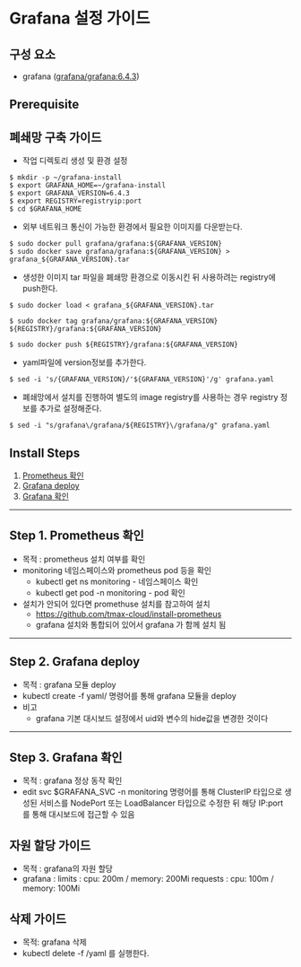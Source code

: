 
# Grafana 설정 가이드

## 구성 요소
* grafana ([grafana/grafana:6.4.3](https://grafana.com/grafana/download))

## Prerequisite


## 폐쇄망 구축 가이드

* 작업 디렉토리 생성 및 환경 설정
```
$ mkdir -p ~/grafana-install
$ export GRAFANA_HOME=~/grafana-install
$ export GRAFANA_VERSION=6.4.3
$ export REGISTRY=registryip:port
$ cd $GRAFANA_HOME
```
* 외부 네트워크 통신이 가능한 환경에서 필요한 이미지를 다운받는다.
```
$ sudo docker pull grafana/grafana:${GRAFANA_VERSION}
$ sudo docker save grafana/grafana:${GRAFANA_VERSION} > grafana_${GRAFANA_VERSION}.tar
```
* 생성한 이미지 tar 파일을 폐쇄망 환경으로 이동시킨 뒤 사용하려는 registry에 push한다.
```
$ sudo docker load < grafana_${GRAFANA_VERSION}.tar

$ sudo docker tag grafana/grafana:${GRAFANA_VERSION} ${REGISTRY}/grafana:${GRAFANA_VERSION}

$ sudo docker push ${REGISTRY}/grafana:${GRAFANA_VERSION}

```
* yaml파일에 version정보를 추가한다.
```
$ sed -i 's/{GRAFANA_VERSION}/'${GRAFANA_VERSION}'/g' grafana.yaml
```

* 폐쇄망에서 설치를 진행하여 별도의 image registry를 사용하는 경우 registry 정보를 추가로 설정해준다.
```
$ sed -i "s/grafana\/grafana/${REGISTRY}\/grafana/g" grafana.yaml		 
```

## Install Steps

1. [Prometheus 확인](https://github.com/tmax-cloud/install-grafana/blob/main/README.md#step-1-prometheus-%ED%99%95%EC%9D%B8)
2. [Grafana deploy](https://github.com/tmax-cloud/install-grafana/blob/main/README.md#step-2-grafana-deploy)
3. [Grafana 확인](https://github.com/tmax-cloud/install-grafana/blob/main/README.md#step-3-grafana-%ED%99%95%EC%9D%B8)	



***


## Step 1. Prometheus 확인
* 목적 : prometheus 설치 여부를 확인
* monitoring 네임스페이스와 prometheus pod 등을 확인
	* kubectl get ns monitoring - 네임스페이스 확인
	* kubectl get pod -n monitoring - pod 확인
* 설치가 안되어 있다면 promethuse 설치를 참고하여 설치
	* https://github.com/tmax-cloud/install-prometheus
	* grafana 설치와 통합되어 있어서 grafana 가 함께 설치 됨


***

## Step 2. Grafana deploy
* 목적 : grafana 모듈 deploy
* kubectl create -f yaml/ 명령어를 통해 grafana 모듈을 deploy
* 비고
	* grafana 기본 대시보드 설정에서 uid와 변수의 hide값을 변경한 것이다


***


## Step 3. Grafana 확인
* 목적 : grafana 정상 동작 확인
* edit svc $GRAFANA_SVC -n monitoring 명령어를 통해 ClusterIP 타입으로 생성된 서비스를 NodePort 또는 LoadBalancer 타입으로 수정한 뒤 해당 IP:port 를 통해 대시보드에 접근할 수 있음



## 자원 할당 가이드
* 목적 : grafana의 자원 할당
* grafana :
	limits : cpu: 200m / memory: 200Mi
	requests : cpu: 100m / memory: 100Mi

## 삭제 가이드
* 목적: grafana 삭제
* kubectl delete -f /yaml 를 실행한다.
